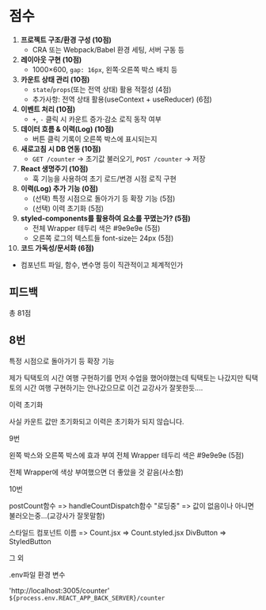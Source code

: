 # 점수

1. **프로젝트 구조/환경 구성 (10점)**
   - CRA 또는 Webpack/Babel 환경 세팅, 서버 구동 등
2. **레이아웃 구현 (10점)**
   - 1000×600, `gap: 16px`, 왼쪽·오른쪽 박스 배치 등
3. **카운트 상태 관리 (10점)**
   - `state`/`props`(또는 전역 상태) 활용 적절성 (4점)
   - 추가사항: 전역 상태 활용(useContext + useReducer) (6점)
4. **이벤트 처리 (10점)**
   - `+`, `-` 클릭 시 카운트 증가·감소 로직 동작 여부
5. **데이터 흐름 & 이력(Log) (10점)**
   - 버튼 클릭 기록이 오른쪽 박스에 표시되는지 
6. **새로고침 시 DB 연동 (10점)**
   - `GET /counter` → 초기값 불러오기, `POST /counter` → 저장
7. **React 생명주기 (10점)**
   - 훅 기능을 사용하여 초기 로드/변경 시점 로직 구현
8. **이력(Log) 추가 기능 (0점)**
   - (선택) 특정 시점으로 돌아가기 등 확장 기능 (5점)
   - (선택) 이력 초기화 (5점)
9. **styled-components를 활용하여 요소를 꾸몄는가? (5점)**
   - 전체 Wrapper 테두리 색은 #9e9e9e (5점)
   - 오른쪽 로그의 텍스트들 font-size는 24px (5점)
10. **코드 가독성/문서화 (6점)**
   - 컴포넌트 파일, 함수, 변수명 등이 직관적이고 체계적인가

## 피드백

총 81점

## 8번

특정 시점으로 돌아가기 등 확장 기능

제가 틱택토의 시간 여행 구현하기를 먼저 수업을 했어야했는데
틱택토는 나갔지만 틱택토의 시간 여행 구현하기는 안나갔으므로
이건 교강사가 잘못한듯....

이력 초기화

사실 카운트 값만 초기화되고 이력은 초기화가 되지 않습니다.

9번

왼쪽 박스와 오른쪽 박스에 효과 부여
전체 Wrapper 테두리 색은 #9e9e9e (5점)

전체 Wrapper에 색상 부여했으면 더 좋았을 것 같음(사소함)

10번

postCount함수 => handleCountDispatch함수
"로딩중" => 값이 없음이나 아니면 불러오는중...(교강사가 잘못말함)

스타일드 컴포넌트 이름 => Count.jsx => Count.styled.jsx
DivButton => StyledButton

그 외

.env파일 환경 변수

'http://localhost:3005/counter'
`${process.env.REACT_APP_BACK_SERVER}/counter`

